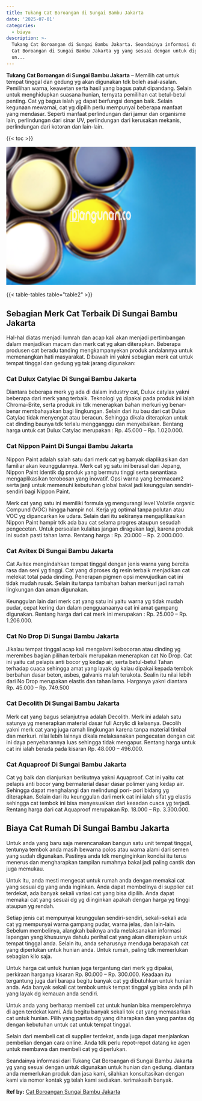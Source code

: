 ```yaml
---
title: Tukang Cat Boroangan di Sungai Bambu Jakarta
date: '2025-07-01'
categories:
  - biaya
description: >-
  Tukang Cat Boroangan di Sungai Bambu Jakarta. Seandainya informasi dari Tukang
  Cat Boroangan di Sungai Bambu Jakarta yg yang sesuai dengan untuk digunakan
  un...
---
```


**Tukang Cat Boroangan di Sungai Bambu Jakarta** – Memilih cat untuk tempat tinggal dan gedung yg akan digunakan tdk boleh asal-asalan. Pemilihan warna, keawetan serta hasil yang bagus patut dipandang. Selain untuk menghidupkan suasana hunian, ternyata pemilihan cat betul-betul penting. Cat yg bagus ialah yg dapat berfungsi dengan baik. Selain kegunaan mewarnai, cat yg dipilih perlu mempunyai beberapa manfaat yang mendasar. Seperti manfaat perlindungan dari jamur dan organisme lain, perlindungan dari sinar UV, perlindungan dari kerusakan mekanis, perlindungan dari kotoran dan lain-lain.

{{< toc >}}

![Tukang Cat Boroangan di Sungai Bambu Jakarta](/images/jasa-cat-murah37.png)

{{< table-tables table="table2" >}}

## Sebagian Merk Cat Terbaik Di Sungai Bambu Jakarta

Hal-hal diatas menjadi lumrah dan acap kali akan menjadi pertimbangan dalam menjadikan macam dan merk cat yg akan diterapkan. Beberapa produsen cat beradu tanding mengkampanyekan produk andalannya untuk memenangkan hati masyarakat. Dibawah ini yakni sebagian merk cat untuk tempat tinggal dan gedung yg tak jarang digunakan:

### Cat Dulux Catylac Di Sungai Bambu Jakarta

Diantara beberapa merk yg ada di dalam industry cat, Dulux catylax yakni beberapa dari merk yang terbaik. Teknologi yg dipakai pada produk ini ialah Chroma-Brite, serta produk ini tdk menerapkan bahan merkuri yg benar-benar membahayakan bagi lingkungan. Selain dari itu bau dari cat Dulux Catylac tidak menyengat atau beracun. Sehingga dikala diterapkan untuk cat dinding baunya tdk terlalu mengganggu dan menyebalkan. Bentang harga untuk cat Dulux Catylac merupakan : Rp. 45.000 – Rp. 1.020.000.

### Cat Nippon Paint Di Sungai Bambu Jakarta

Nippon Paint adalah salah satu dari merk cat yg banyak diaplikasikan dan familiar akan keunggulannya. Merk cat yg satu ini berasal dari Jepang, Nippon Paint identik dg produk yang bermutu tinggi serta senantiasa mengaplikasikan terobosan yang inovatif. Opsi warna yang bermacam2 serta janji untuk memenuhi kebutuhan global bakal jadi keunggulan sendiri-sendiri bagi Nippon Paint.

Merk cat yang satu ini memiliki formula yg mengurangi level Volatile organic Compund (VOC) hingga hampir nol. Kerja yg optimal tanpa polutan atau VOC yg dipancarkan ke udara. Selain dari itu sekiranya mengaplikasikan Nippon Paint hampir tdk ada bau cat selama progres ataupun sesudah pengecetan. Untuk persoalan kulaitas jangan diragukan lagi, karena produk ini sudah pasti tahan lama. Rentang harga : Rp. 20.000 – Rp. 2.000.000.

### Cat Avitex Di Sungai Bambu Jakarta

Cat Avitex mengindahkan tempat tinggal dengan jenis warna yang bercita rasa dan seni yg tinggi. Cat yang diproses dg resin terbaik menjadikan cat melekat total pada dinding. Penerapan pigmen opsi mewujudkan cat ini tidak mudah rusak. Selain itu tanpa tambahan bahan merkuri jadi ramah lingkungan dan aman digunakan.

Keunggulan lain dari merk cat yang satu ini yaitu warna yg tidak mudah pudar, cepat kering dan dalam pengguanaanya cat ini amat gampang digunakan. Rentang harga dari cat merk ini merupakan : Rp. 25.000 – Rp. 1.206.000.

### Cat No Drop Di Sungai Bambu Jakarta

Jikalau tempat tinggal acap kali mengalami kebocoran atau dinding yg merembes bagian pilihan terbaik merupakan menerapkan cat No Drop. Cat ini yaitu cat pelapis anti bocor yg kedap air, serta betul-betul Tahan terhadap cuaca sehingga amat yang layak dg kalau dipakai kepada tembok berbahan dasar beton, asbes, galvanis malah terakota. Sealin itu nilai lebih dari No Drop merupakan elastis dan tahan lama. Harganya yakni diantara Rp. 45.000 – Rp. 749.500

### Cat Decolith Di Sungai Bambu Jakarta

Merk cat yang bagus selanjutnya adalah Decolith. Merk ini adalah satu satunya yg menerapkan material dasar full Acrylic di kelasnya. Decolih yakni merk cat yang juga ramah lingkungan karena tanpa material timbal dan merkuri. nilai lebih lainnya dikala melaksanakan pengecatan dengan cat ini daya penyebarannya luas sehingga tidak mengapur. Rentang harga untuk cat ini ialah berada pada kisaran Rp. 48.000 – 496.000.

### Cat Aquaproof Di Sungai Bambu Jakarta

Cat yg baik dan dianjurkan berikutnya yakni Aquaproof. Cat ini yaitu cat pelapis anti bocor yang bermaterial dasar dasar polimer yang kedap air. Sehingga dapat menghalangi dan melindungi pori- pori bidang yg diterapkan. Selain dari itu keunggulan dari merk cat ini ialah sifat yg elastis sehingga cat tembok ini bisa menyesuaikan dari keaadan cuaca yg terjadi. Rentang harga dari cat Aquaproof merupakan Rp. 18.000 – Rp. 3.300.000.

## Biaya Cat Rumah Di Sungai Bambu Jakarta

Untuk anda yang baru saja merencanakan bangun satu unit tempat tinggal, tentunya tembok anda masih bewarna polos atau warna alami dari semen yang sudah digunakan. Pastinya anda tdk menginginkan kondisi itu terus menerus dan mengharapkan tampilan rumahnya bakal jadi paling cantik dan juga memukau.

Untuk itu, anda mesti mengecat untuk rumah anda dengan memakai cat yang sesuai dg yang anda inginkan. Anda dapat membelinya di supplier cat terdekat, ada banyak sekali variasi cat yang bisa dipilih. Anda dapat memakai cat yang sesuai dg yg diinginkan apakah dengan harga yg tinggi ataupun yg rendah.

Setiap jenis cat mempunyai keunggulan sendiri-sendiri, sekali-sekali ada cat yg mempunyai warna gampang pudar, warna jelas, dan lain-lain. Sebelum membelinya, alangkah baiknya anda melaksanakan informasi lapangan yang khususnya dahulu perihal cat yang akan diterapkan untuk tempat tinggal anda. Selain itu, anda seharusnya menduga berapakah cat yang diperlukan untuk hunian anda. Untuk rumah, paling tdk memerlukan sebagian kilo saja.

Untuk harga cat untuk hunian juga tergantung dari merk yg dipakai, perkiraan harganya kisaran Rp. 80.000 – Rp. 300.000. Keadaan itu tergantung juga dari barapa begitu banyak cat yg dibutuhkan untuk hunian anda. Ada banyak sekali cat tembok untuk tempat tinggal yg bisa anda pilih yang layak dg kemauan anda sendiri.

Untuk anda yang berharap membeli cat untuk hunian bisa memperolehnya di agen terdekat kami. Ada begitu banyak sekali tok cat yang memasarkan cat untuk hunian. Pilih yang pantas dg yang diharapkan dan yang pantas dg dengan kebutuhan untuk cat untuk tempat tinggal.

Selain dari membeli cat di supplier terdekat, anda juga dapat menjalankan pembelian dengan cara online. Anda tdk perlu repot-repot datang ke agen untuk membawa dan membeli cat yg diperlukan.

Seandainya informasi dari Tukang Cat Boroangan di Sungai Bambu Jakarta yg yang sesuai dengan untuk digunakan untuk hunian dan gedung. diantara anda memerlukan produk dan jasa kami, silahkan konsultasikan dengan kami via nomor kontak yg telah kami sediakan. terimakasih banyak.

**Ref by:** [Cat Boroangan Sungai Bambu Jakarta](https://id.wikipedia.org/wiki/Cat)
